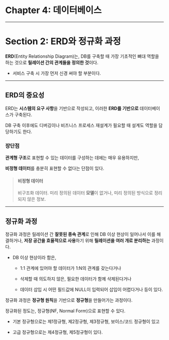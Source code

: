 # Chapter 4: 데이터베이스

---

# Section 2: ERD와 정규화 과정

**ERD**(Entity Relationship Diagram)는, DB를 구축할 때 가장 기초적인 뼈대 역할을 하는 것으로 **릴레이션 간의 관계들을 정의한 것**이다.

- 서비스 구축 시 가장 먼저 신경 써야 할 부분이다.

---

## ERD의 중요성

ERD는 **시스템의 요구 사항**을 기반으로 작성되고, 이러한 **ERD를 기반으로** 데이터베이스가 구축된다.

DB 구축 이후에도 디버깅이나 비즈니스 프로세스 재설계가 필요할 때 설계도 역할을 담당하기도 한다.

### 장단점

**관계형 구조**로 표현할 수 있는 데이터를 구성하는 데에는 매우 유용하지만,

**비정형 데이터**를 충분히 표현할 수 없다는 단점이 있다.

> #### 비정형 데이터
> 
> 비구조화 데이터. 미리 정의된 데이터 **모델**이 없거나, 미리 정의된 방식으로 정리되지 않은 정보.

---

## 정규화 과정

정규화 과정은 릴레이션 간 **잘못된 종속 관계**로 인해 DB 이상 현상이 일어나서 이를 해결하거나, **저장 공간을 효율적으로 사용**하기 위해 **릴레이션을 여러 개로 분리하는** 과정이다.

- DB 이상 현상이라 함은,
  
  - 1:1 관계에 있어야 할 데이터가 1:N의 관계를 갖는다거나
  
  - 삭제할 때 의도하지 않은, 필요한 데이터가 함께 삭제된다거나
  
  - 데이터 삽입 시 어떤 필드값에 NULL이 입력되어 삽입이 어렵다거나 등이 있다.

정규화 과정은 **정규형 원칙**을 기반으로 **정규형**을 만들어가는 과정이다.

정규화된 정도는, 정규형(NF, Normal Form)으로 표현할 수 있다.

- 기본 정규형으로는 제1정규형, 제2정규형, 제3정규형, 보이스/코드 정규형이 있고

- 고급 정규형으로는 제4정규형, 제5정규형이 있다.


